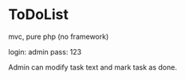 # ToDoList
mvc, pure php (no framework)

login: admin
pass: 123

Admin can modify task text and mark task as done.
